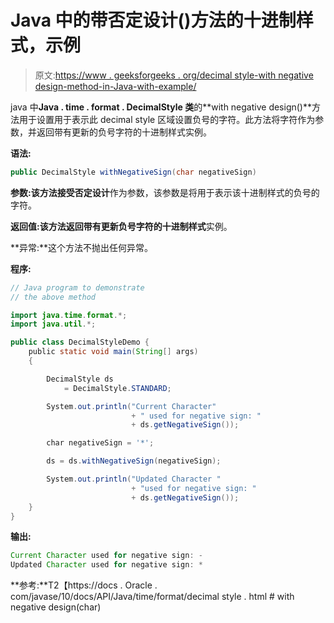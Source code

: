 # Java 中的带否定设计()方法的十进制样式，示例

> 原文:[https://www . geeksforgeeks . org/decimal style-with negative design-method-in-Java-with-example/](https://www.geeksforgeeks.org/decimalstyle-withnegativesign-method-in-java-with-example/)

java 中**Java . time . format . DecimalStyle 类**的**with negative design()**方法用于设置用于表示此 decimal style 区域设置负号的字符。此方法将字符作为参数，并返回带有更新的负号字符的十进制样式实例。

**语法:**

```java
public DecimalStyle withNegativeSign(char negativeSign)

```

**参数:**该方法接受**否定设计**作为参数，该参数是将用于表示该十进制样式的负号的字符。

**返回值:**该方法返回带有更新负号字符的**十进制样式**实例。

**异常:**这个方法不抛出任何异常。

**程序:**

```java
// Java program to demonstrate
// the above method

import java.time.format.*;
import java.util.*;

public class DecimalStyleDemo {
    public static void main(String[] args)
    {

        DecimalStyle ds
            = DecimalStyle.STANDARD;

        System.out.println("Current Character"
                           + " used for negative sign: "
                           + ds.getNegativeSign());

        char negativeSign = '*';

        ds = ds.withNegativeSign(negativeSign);

        System.out.println("Updated Character "
                           + "used for negative sign: "
                           + ds.getNegativeSign());
    }
}
```

**输出:**

```java
Current Character used for negative sign: -
Updated Character used for negative sign: *

```

**参考:**T2【https://docs . Oracle . com/javase/10/docs/API/Java/time/format/decimal style . html # with negative design(char)